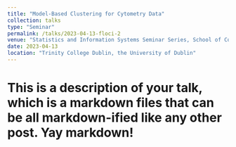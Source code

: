 ```yaml
---
title: "Model-Based Clustering for Cytometry Data"
collection: talks
type: "Seminar"
permalink: /talks/2023-04-13-floci-2
venue: "Statistics and Information Systems Seminar Series, School of Computer Science and Statistics"
date: 2023-04-13
location: "Trinity College Dublin, the University of Dublin"
---
```


# This is a description of your talk, which is a markdown files that can be all markdown-ified like any other post. Yay markdown!
